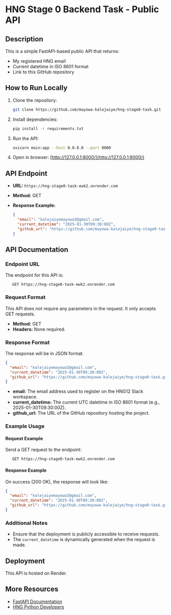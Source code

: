 # HNG Stage 0 Backend Task - Public API

## Description

This is a simple FastAPI-based public API that returns:

- My registered HNG email
- Current datetime in ISO 8601 format
- Link to this GitHub repository

## How to Run Locally

1. Clone the repository:

   ```bash
   git clone https://github.com/mayowa-kalejaiye/hng-stage0-task.git
   ```

2. Install dependencies:

   ```bash
   pip install -r requirements.txt
   ```

3. Run the API:

   ```bash
   uvicorn main:app --host 0.0.0.0 --port 8000
   ```

4. Open in browser: [http://127.0.0.1:8000/](http://127.0.0.1:8000/)

## API Endpoint

- **URL:** `https://hng-stage0-task-ewk2.onrender.com`
- **Method:** GET
- **Response Example:**

  ```json
  {
    "email": "kalejaiyemayowa3@gmail.com",
    "current_datetime": "2025-01-30T09:30:00Z",
    "github_url": "https://github.com/mayowa-kalejaiye/hng-stage0-task.git"
  }
  ```

## API Documentation

### Endpoint URL

The endpoint for this API is:

   ```curl
      GET https://hng-stage0-task-ewk2.onrender.com
   ```

### Request Format

This API does not require any parameters in the request. It only accepts GET requests.

- **Method:** GET
- **Headers:** None required.

### Response Format

The response will be in JSON format.

```json
{
  "email": "kalejaiyemayowa3@gmail.com",
  "current_datetime": "2025-01-30T09:30:00Z",
  "github_url": "https://github.com/mayowa-kalejaiye/hng-stage0-task.git"
}
```

- **email:** The email address used to register on the HNG12 Slack workspace.
- **current_datetime:** The current UTC datetime in ISO 8601 format (e.g., 2025-01-30T09:30:00Z).
- **github_url:** The URL of the GitHub repository hosting the project.

### Example Usage

#### Request Example

Send a GET request to the endpoint:

   ```curl
      GET https://hng-stage0-task-ewk2.onrender.com
   ```

#### Response Example

On success (200 OK), the response will look like:

```json
{
  "email": "kalejaiyemayowa3@gmail.com",
  "current_datetime": "2025-01-30T09:30:00Z",
  "github_url": "https://github.com/mayowa-kalejaiye/hng-stage0-task.git"
}
```

### Additional Notes

- Ensure that the deployment is publicly accessible to receive requests.
- The `current_datetime` is dynamically generated when the request is made.

## Deployment

This API is hosted on Render.

## More Resources

- [FastAPI Documentation](https://fastapi.tiangolo.com/)
- [HNG Python Developers](https://hng.tech/hire/python-developers)
